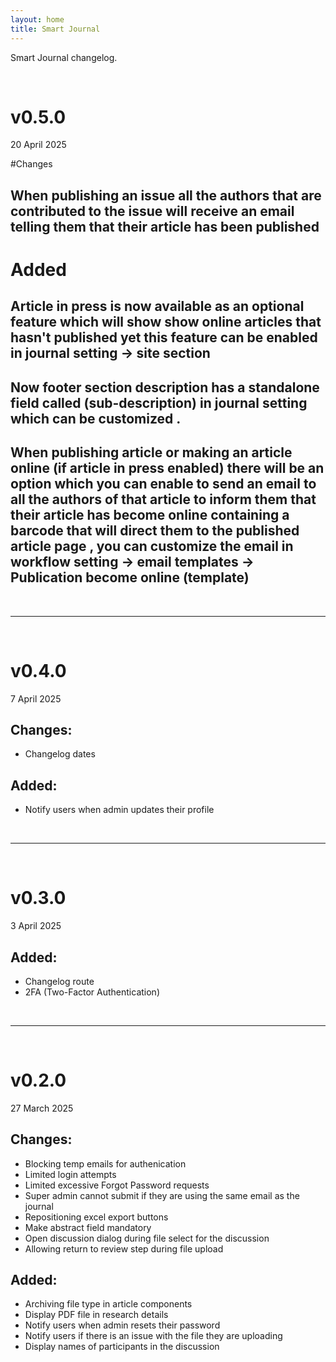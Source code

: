 ```yaml
---
layout: home
title: Smart Journal
---
```


Smart Journal changelog.


<br/>

# v0.5.0

20 April 2025


#Changes

## When publishing an issue all the authors that are contributed to the issue will receive an email telling them that their article has been published 

# Added

## Article in press is now available as an optional feature which will show show online articles that hasn't published yet this feature can be enabled in journal setting -> site section 

## Now footer section description has a standalone field called (sub-description) in journal setting which can be customized .

## When publishing article or making an article online (if article in press enabled) there will be an option which you can enable to send an email to all the authors of that article to inform them that their article has become online containing a barcode that will direct them to the published article page , you can customize the email in workflow setting -> email templates -> Publication become online (template)

<br/>

---

<br/>

# v0.4.0

7 April 2025

## Changes:
 * Changelog dates

## Added:
 * Notify users when admin updates their profile

<br/>

---

<br/>


# v0.3.0

3 April 2025

## Added:
 * Changelog route
 * 2FA (Two-Factor Authentication)


<br/>

---

<br/>

# v0.2.0

27 March 2025

## Changes:
 * Blocking temp emails for authenication
 * Limited login attempts
 * Limited excessive Forgot Password requests
 * Super admin cannot submit if they are using the same email as the journal
 * Repositioning excel export buttons
 * Make abstract field mandatory
 * Open discussion dialog during file select for the discussion
 * Allowing return to review step during file upload

## Added:
 * Archiving file type in article components
 * Display PDF file in research details
 * Notify users when admin resets their password
 * Notify users if there is an issue with the file they are uploading
 * Display names of participants in the discussion
